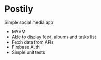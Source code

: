 # Postily

Simple social media app
- MVVM
- Able to display feed, albums and tasks list
- Fetch data from APIs
- Firebase Auth
- Simple unit tests
